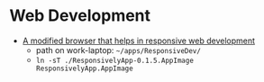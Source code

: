 # Web Development

* [A modified browser that helps in responsive web development](https://github.com/manojVivek/responsively-app)
    * path on work-laptop: `~/apps/ResponsiveDev/`
    * `ln -sT ./ResponsivelyApp-0.1.5.AppImage ResponsivelyApp.AppImage`
